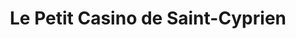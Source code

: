 ---
title: "Le Petit Casino de Saint-Cyprien"
url: /toulouse/le-petit-casino-de-saint-cyprien/
shop: commodité
---